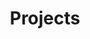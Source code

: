 ---
layout: page
title: Projects
nav: true
dropdown: true
children: 
    - title: Projects
      permalink: /Projects/
    - title: divider
    - title: Active Learning and Crowdsourcing
      permalink: /header-active-learning/
    - title: divider
    - title: Active Learning and Crowdsourcing
      permalink: /#header-active-learning/
---